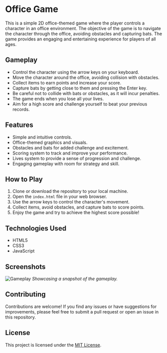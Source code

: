 # Office Game

This is a simple 2D office-themed game where the player controls a character in an office environment. The objective of the game is to navigate the character through the office, avoiding obstacles and capturing bats. The game provides an engaging and entertaining experience for players of all ages.

## Gameplay

- Control the character using the arrow keys on your keyboard.
- Move the character around the office, avoiding collision with obstacles.
- Collect items to earn points and increase your score.
- Capture bats by getting close to them and pressing the Enter key.
- Be careful not to collide with bats or obstacles, as it will incur penalties.
- The game ends when you lose all your lives.
- Aim for a high score and challenge yourself to beat your previous records.

## Features

- Simple and intuitive controls.
- Office-themed graphics and visuals.
- Obstacles and bats for added challenge and excitement.
- Scoring system to track and improve your performance.
- Lives system to provide a sense of progression and challenge.
- Engaging gameplay with room for strategy and skill.

## How to Play

1. Clone or download the repository to your local machine.
2. Open the `index.html` file in your web browser.
3. Use the arrow keys to control the character's movement.
4. Collect items, avoid obstacles, and capture bats to score points.
5. Enjoy the game and try to achieve the highest score possible!

## Technologies Used

- HTML5
- CSS3
- JavaScript

## Screenshots

![Gameplay](screenshots/gameplay.png)
_Showcasing a snapshot of the gameplay._

## Contributing

Contributions are welcome! If you find any issues or have suggestions for improvements, please feel free to submit a pull request or open an issue in this repository.

## License

This project is licensed under the [MIT License](LICENSE).
